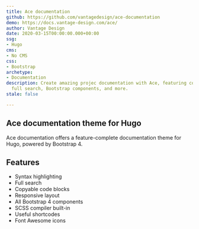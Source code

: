 ```yaml
---
title: Ace documentation
github: https://github.com/vantagedesign/ace-documentation
demo: https://docs.vantage-design.com/ace/
author: Vantage Design
date: 2020-03-15T00:00:00.000+00:00
ssg:
- Hugo
cms:
- No CMS
css:
- Bootstrap
archetype:
- Documentation
description: Create amazing projec documentation with Ace, featuring code highlighting,
  full search, Bootstrap components, and more.
stale: false

---
```

## Ace documentation theme for Hugo

Ace documentation offers a feature-complete documentation theme for Hugo, powered by Bootstrap 4.

## Features

* Syntax highlighting
* Full search
* Copyable code blocks
* Responsive layout
* All Bootstrap 4 components
* SCSS compiler built-in
* Useful shortcodes
* Font Awesome icons